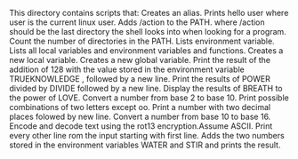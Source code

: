 This directory contains scripts that:
	Creates an alias.
	Prints hello user where user is the current linux user.
	Adds /action to the PATH. where /action should be the last directory the shell looks into when looking for a program.
	Count the number of directories in the PATH.
	Lists environment variable.
	Lists all local variables and environment variables and functions.
	Creates a new local variable.
	Creates a new global variable.
	Print the result of the addition of 128 with the value stored in the environment variable TRUEKNOWLEDGE , followed by a new line.
	Print the results of POWER divided by DIVIDE followed by a new line.
	Display the results of BREATH to the power of LOVE.
	Convert a number from base 2 to base 10.
	Print possible combinations of two letters except oo.
	Print a number with two decimal places folowed by new line.
	Convert a number from base 10 to base 16.
	Encode and decode text using the rot13 encryption.Assume ASCII.
	Print every other line rom the input starting with first line.
	Adds the two numbers stored in the environment variables WATER and STIR and prints the result. 

